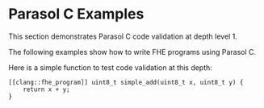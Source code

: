 # Parasol C Examples

This section demonstrates Parasol C code validation at depth level 1.

The following examples show how to write FHE programs using Parasol C.

Here is a simple function to test code validation at this depth:

```parasol-c
[[clang::fhe_program]] uint8_t simple_add(uint8_t x, uint8_t y) {
    return x + y;
}
```
